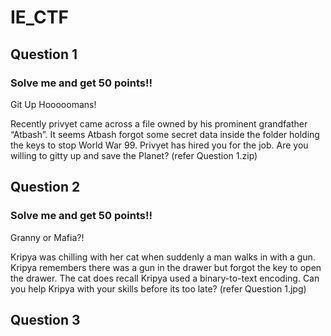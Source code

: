 # IE_CTF

## Question 1

### Solve me and get 50 points!!

Git Up Hooooomans!

Recently privyet came across a file owned by his prominent grandfather “Atbash”. It seems Atbash forgot some secret data inside the folder holding the keys to stop World War 99. Privyet has hired you for the job. Are you willing to gitty up and save the Planet?
(refer Question 1.zip)



## Question 2

### Solve me and get 50 points!!

Granny or Mafia?!

Kripya was chilling with her cat when suddenly a man walks in with a gun. Kripya remembers there was a gun in the drawer but forgot the key to open the drawer. The cat does recall Kripya used a binary-to-text encoding. Can you help Kripya with your skills before its too late? 
(refer Question 1.jpg)


## Question 3
